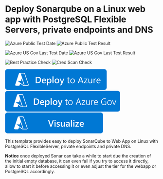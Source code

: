 # Deploy Sonarqube on a Linux web app with PostgreSQL Flexible Servers, private endpoints and DNS

![Azure Public Test Date](https://azurequickstartsservice.blob.core.windows.net/badges/quickstarts/microsoft.web/webapp-linux-sonarqube-psql-private-endpoint/PublicLastTestDate.svg)
![Azure Public Test Result](https://azurequickstartsservice.blob.core.windows.net/badges/quickstarts/microsoft.web/webapp-linux-sonarqube-psql-private-endpoint/PublicDeployment.svg)

![Azure US Gov Last Test Date](https://azurequickstartsservice.blob.core.windows.net/badges/quickstarts/microsoft.web/webapp-linux-sonarqube-psql-private-endpoint/FairfaxLastTestDate.svg)
![Azure US Gov Last Test Result](https://azurequickstartsservice.blob.core.windows.net/badges/quickstarts/microsoft.web/webapp-linux-sonarqube-psql-private-endpoint/FairfaxDeployment.svg)

![Best Practice Check](https://azurequickstartsservice.blob.core.windows.net/badges/quickstarts/microsoft.web/webapp-linux-sonarqube-psql-private-endpoint/BestPracticeResult.svg)
![Cred Scan Check](https://azurequickstartsservice.blob.core.windows.net/badges/quickstarts/microsoft.web/webapp-linux-sonarqube-psql-private-endpoint/CredScanResult.svg)

[![Deploy To Azure](https://raw.githubusercontent.com/Azure/azure-quickstart-templates/master/1-CONTRIBUTION-GUIDE/images/deploytoazure.svg?sanitize=true)](https://portal.azure.com/#create/Microsoft.Template/uri/https%3A%2F%2Fraw.githubusercontent.com%2FAzure%2Fazure-quickstart-templates%2Fmaster%2Fquickstarts%2Fmicrosoft.web%2Fwebapp-linux-sonarqube-psql-private-endpoint%2Fazuredeploy.json)
[![Deploy To Azure US Gov](https://raw.githubusercontent.com/Azure/azure-quickstart-templates/master/1-CONTRIBUTION-GUIDE/images/deploytoazuregov.svg?sanitize=true)](https://portal.azure.us/#create/Microsoft.Template/uri/https%3A%2F%2Fraw.githubusercontent.com%2FAzure%2Fazure-quickstart-templates%2Fmaster%2Fquickstarts%2Fmicrosoft.web%2Fwebapp-linux-sonarqube-psql-private-endpoint%2Fazuredeploy.json)
[![Visualize](https://raw.githubusercontent.com/Azure/azure-quickstart-templates/master/1-CONTRIBUTION-GUIDE/images/visualizebutton.svg?sanitize=true)](http://armviz.io/#/?load=https%3A%2F%2Fraw.githubusercontent.com%2FAzure%2Fazure-quickstart-templates%2Fmaster%2Fquickstarts%2Fmicrosoft.web%2Fwebapp-linux-sonarqube-psql-private-endpoint%2Fazuredeploy.json)

This template provides easy to deploy SonarQube to Web App on Linux with PostgreSQL FlexibleServer, private endpoints and private DNS.

**Notice** once deployed Sonar can take a while to start due the creation of the initial empty database, it can even fail if you try to access it directly, allow to start it before accessing it or even adjust the tier for the webapp or PostgreSQL accordingly.
